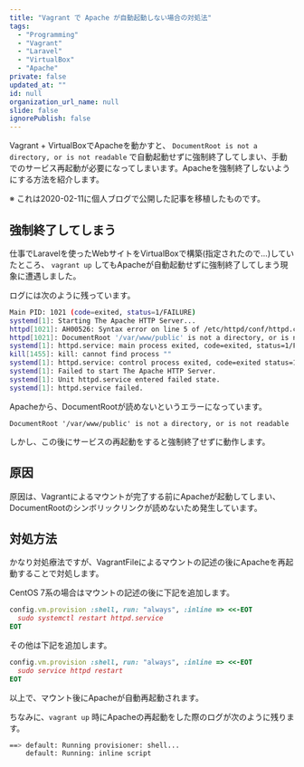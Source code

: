 ```yaml
---
title: "Vagrant で Apache が自動起動しない場合の対処法"
tags:
  - "Programming"
  - "Vagrant"
  - "Laravel"
  - "VirtualBox"
  - "Apache"
private: false
updated_at: ""
id: null
organization_url_name: null
slide: false
ignorePublish: false
---
```


Vagrant + VirtualBoxでApacheを動かすと、 `DocumentRoot is not a directory, or is not readable` で自動起動せずに強制終了してしまい、手動でのサービス再起動が必要になってしまいます。Apacheを強制終了しないようにする方法を紹介します。

※ これは2020-02-11に個人ブログで公開した記事を移植したものです。

## 強制終了してしまう

仕事でLaravelを使ったWebサイトをVirtualBoxで構築(指定されたので...)していたところ、 `vagrant up` してもApacheが自動起動せずに強制終了してしまう現象に遭遇しました。

ログには次のように残っています。

```sh
Main PID: 1021 (code=exited, status=1/FAILURE)
systemd[1]: Starting The Apache HTTP Server...
httpd[1021]: AH00526: Syntax error on line 5 of /etc/httpd/conf/httpd.conf:
httpd[1021]: DocumentRoot '/var/www/public' is not a directory, or is not readable
systemd[1]: httpd.service: main process exited, code=exited, status=1/FAILURE
kill[1455]: kill: cannot find process ""
systemd[1]: httpd.service: control process exited, code=exited status=1
systemd[1]: Failed to start The Apache HTTP Server.
systemd[1]: Unit httpd.service entered failed state.
systemd[1]: httpd.service failed.
```

Apacheから、DocumentRootが読めないというエラーになっています。

`DocumentRoot '/var/www/public' is not a directory, or is not readable`

しかし、この後にサービスの再起動をすると強制終了せずに動作します。

## 原因

原因は、Vagrantによるマウントが完了する前にApacheが起動してしまい、DocumentRootのシンボリックリンクが読めないため発生しています。

## 対処方法

かなり対処療法ですが、VagrantFileによるマウントの記述の後にApacheを再起動することで対処します。

CentOS 7系の場合はマウントの記述の後に下記を追加します。

```rb
config.vm.provision :shell, run: "always", :inline => <<-EOT
  sudo systemctl restart httpd.service
EOT
```

その他は下記を追加します。

```rb
config.vm.provision :shell, run: "always", :inline => <<-EOT
  sudo service httpd restart
EOT
```

以上で、マウント後にApacheが自動再起動されます。

ちなみに、`vagrant up` 時にApacheの再起動をした際のログが次のように残ります。

```sh
==> default: Running provisioner: shell...
    default: Running: inline script
```
